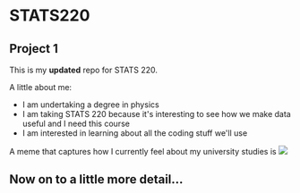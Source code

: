 # STATS220
## Project 1

This is my **updated** repo for STATS 220. 

A little about me:

- I am undertaking a degree in physics
- I am taking STATS 220 because it's interesting to see how we make data useful and I need this course
- I am interested in learning about all the coding stuff we'll use 

A meme that captures how I currently feel about my university studies is ![](https://c.tenor.com/8druEACXtX8AAAAd/tenor.gif)

## Now on to a little more detail...

